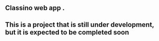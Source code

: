 ## Classino web app .

## This is a project that is still under development, but it is expected to be completed soon
